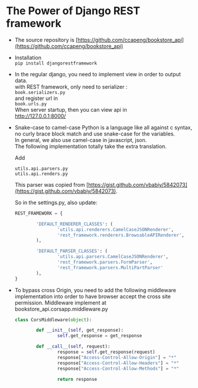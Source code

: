 # The Power of Django REST framework

- The source repository is [https://github.com/ccapeng/bookstore_api](https://github.com/ccapeng/bookstore_api)

- Installation  
	```pip install djangorestframework```

- In the regular django, you need to implement view in order to output data.  
	with REST framework, only need to serializer :  
	```book.serializers.py```  
	and register url in  
	```book.urls.py```  
	When server startup, then you can view api in  
	http://127.0.0.1:8000/



- Snake-case to camel-case
	Python is a language like all against c syntax, no curly brace block match and use snake-case for the variables.  
	In general, we also use camel-case in javascript, json.  
	The following implementation totally take the extra translation.
	
	Add
	```
	utils.api.parsers.py
	utils.api.renders.py
	```
	This parser was copied from [https://gist.github.com/vbabiy/5842073](https://gist.github.com/vbabiy/5842073).
	
	So in the settings.py, also update:
	``` python
	REST_FRAMEWORK = {

			'DEFAULT_RENDERER_CLASSES': (
					'utils.api.renderers.CamelCaseJSONRenderer',
					'rest_framework.renderers.BrowsableAPIRenderer',
			),

			'DEFAULT_PARSER_CLASSES': (
					'utils.api.parsers.CamelCaseJSONRenderer',
					'rest_framework.parsers.FormParser',
					'rest_framework.parsers.MultiPartParser'
			),
	}
	```

- To bypass cross Origin, you need to add the following middleware implementation into order to have browser accept the cross site permission.
	Middleware implement at bookstore_api.corsapp.middleware.py

	``` python
	class CorsMiddleware(object):

			def __init__(self, get_response):
					self.get_response = get_response

			def __call__(self, request):
					response = self.get_response(request)
					response["Access-Control-Allow-Origin"] = "*"
					response["Access-Control-Allow-Headers"] = "*"
					response["Access-Control-Allow-Methods"] = "*"

					return response
	```